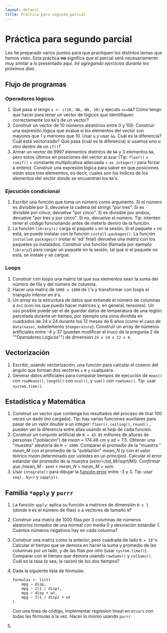 ```yaml
--- 
layout: default 
title: Práctica para segundo parcial
--- 
```



# Práctica para segundo parcial

Les he preparado varios puntos para que practiquen los distintos temas que hemos visto. Esta práctica **no** significa que el parcial será necesariamente  muy similar a lo presentado aquí. *Iré agregando ejercicios durante los próximos días.*


## Flujo de programas


### Operadores lógicos

1.  Qué pasa si tengo `x <- c(10, NA, NA, 10)` y ejecuto `x==NA`? Cómo tengo que hacer para tener un
    vector de lógicos que identifiquen correctamente los `NA`'s de un vector?
2.  Construir un vector de 10 números aleatórios entre 0 y 100. Construir una expresión lógica que evalue si los elementos del
    vector son mayores que 1 y menores que 10. Usar `&` y usar `&&`. Cuál es la diferencia? Cuál está
    vectorizado? Qué pasa (cuál es la diferencia) si usamos uno u otro dentro de un `if()`?
3.  Armar un vector de 9997 elementos distintos de `NA` y 3 elementos `NA`, pero estos últimos en posiciones del vector al
    azar (Tip: `floor()` + `runif()` + constante multiplicativa adecuada + `as.integer()` para forzar a entero). Construir una expresión lógica para saber en que posiciones están esos tres elememtos, es decir, cuales son los índices de los elementos del vector donde se encuentran los `NA`'s.


### Ejecución condicional

1.  Escribir una función que toma un número como argumento. Si el número es divisible por 3,
    devuelve la cadena (el *string*) "por tres". Si es divisible por cinco, devuelve "por cinco". Si es divisible
    por ambos, devuelve "por tres y por cinco". Si no, devuelve el número. Tip: intenten tener el código
    funcionando antes de meterlo dentro de la función.
2.  La función `library(x)` carga el paquete `x` en la sesión. Si el paquete `x` no está, se puede instalar
    con la función `install.packages()`. La función `installed.packages()` (notar el 'ed' final) devuelve una matriz con los
    paquetes ya instalados. Construir una función (llamada por ejemplo `library2`) para cargar un paquete en la sesión, tal que si el paquete no está,
    se instale y se cargue.


### Loops

1.  Construir con loops una matriz tal que sus elementos sean la suma del número de fila y del número de columna.
2.  Hacer una matriz de `1000 x 1000` de `1`'s y transformar con loops el triángulo inferior en `0`'s.
3.  Un *array* es la estructura de datos que extiende el número de columnas a `d>1` (con los que puedo hacer matrices y, en general, tensores). Un uso posible puede ser el de guardar datos de temperatura de una región parcelada durante un tiempo, por ejemplo una zona dividida en cuadrados de 24 x 24 durante los 12 meses de 6 años (como el caso de `data(nasa)`, subelemento `$temperature`). Construir un array de números artificiales entre -4 y 37 (pueden modificar el truco de la pregunta 2 de ""Operadores Lógicos"") de dimensión `24 x 24 x 12 x 6`.


## Vectorización

1.  Escribir, usando vectorización, una función para calcular el coseno del ángulo que forman dos vectores `x` e `y` cualquiera.
2.  Generar datos artificiales para comparar tiempos de ejecución de `mean()` con `rowMeans()`, `length()` con `ncol()`, y `sum()` con
    `rowSums()`. Tip: usar `system.time()`.


## Estadística y Matemática

1.  Construir un vector que contenga los resultados del proceso de tirar 100 veces un dado (no cargado). Tip: hay varias funciones auxiliares para pasar de un valor *double* a un *integer*: `floor()`, `ceiling()`, `round()` , pueden ver la diferencia entre ellas usando el *help* de cada función.
2.  Construir un conjunto artificial de `N = 43.85` millones de alturas de personas ("población") de
    *mean* = 174.46 cm y *sd* = 7.5. Obtener una "muestra" aleatoria de `M = 1000`. Comparar el
    promedio de la "muestra " *mean\_M* con el promedio de la "población" *mean\_N* (y con el valor teórico
    *mean* determinado por ustedes en un principio). Calcular el error estándar del promedio de la
    muestra (*sem/=/sd\_M//sqrt(M)). Confirmar que /mean\_M* - *sem* < *mean\_N* < *mean\_M* + *sem*.
3.  Usar `integrate()` para dibujar la [función error](https://en.wikipedia.org/wiki/Error_function) entre -3 y 3. Tip: usar `seq(, by=)` y `sapply()`.


## Familia `*apply` y `purrr`

1.  La función `apply`: aplica su función a matrices de dimensión `N x 1` (donde `N` es el número de filas) o a
    vectores de tamaño `N`?
2.  Construir una matriz de 1000 filas por 3 columnas de números aleatorios tomados de una normal con
    media 0 y desviación estándar 1. Cuántos números negativos hay en cada columna?
3.  Construir una matriz como la anterior, pero cuadrada de lado `N = 10^4`. Calcular el tiempo que se
    demora en hacer la suma y promedio de las columnas por un lado, y de las filas por otro (usar
    `system.time()`). Comparar con el tiempo que demora usando `rowSums()` y `colSums()`. Cuál es la tasa (o sea, la razón)
    de los dos tiempos?
4.  Dada la siguiente lista de fórmulas:
    
        formulas <- list(
        	mpg ~ disp,
        	mpg ~ I(1 / disp),
        	mpg ~ disp + wt,
        	mpg ~ I(1 / disp) + wt
        )
    
    Con una línea de código, implementar regresion lineal en `mtcars` con todas las fórmulas a la vez. Hacer lo mismo usando `purrr`.
5.  

